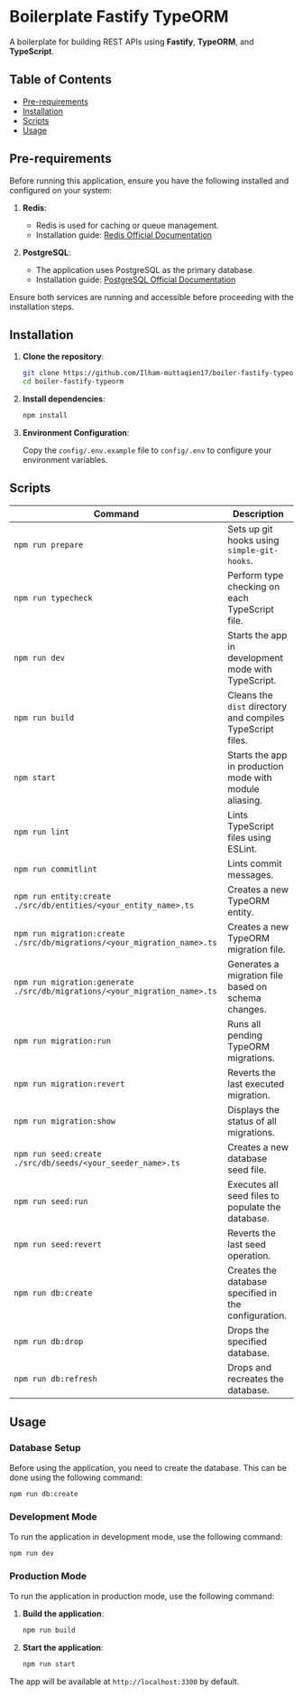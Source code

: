 # Boilerplate Fastify TypeORM

A boilerplate for building REST APIs using **Fastify**, **TypeORM**, and **TypeScript**.

## Table of Contents

- [Pre-requirements](#pre-requirements)
- [Installation](#installation)
- [Scripts](#scripts)
- [Usage](#usage)

## Pre-requirements

Before running this application, ensure you have the following installed and configured on your system:

1. **Redis**: 
   - Redis is used for caching or queue management.
   - Installation guide: [Redis Official Documentation](https://redis.io/docs/getting-started/installation/)

2. **PostgreSQL**:
   - The application uses PostgreSQL as the primary database.
   - Installation guide: [PostgreSQL Official Documentation](https://www.postgresql.org/download/)

Ensure both services are running and accessible before proceeding with the installation steps.

## Installation

1. **Clone the repository**:
   ```bash
   git clone https://github.com/Ilham-muttaqien17/boiler-fastify-typeorm
   cd boiler-fastify-typeorm
   ```
2. **Install dependencies**:
    ```bash
    npm install
    ```
3. **Environment Configuration**:

    Copy the `config/.env.example` file to `config/.env` to configure your environment variables.


## Scripts

| Command                                                                   | Description                                               |
|---------------------------------------------------------------------------|-----------------------------------------------------------|
| `npm run prepare`                                                         | Sets up git hooks using `simple-git-hooks`.               |
| `npm run typecheck`                                                       | Perform type checking on each TypeScript file.           |
| `npm run dev`                                                             | Starts the app in development mode with TypeScript.       |
| `npm run build`                                                           | Cleans the `dist` directory and compiles TypeScript files.|
| `npm start`                                                               | Starts the app in production mode with module aliasing.   |
| `npm run lint`                                                            | Lints TypeScript files using ESLint.                      |
| `npm run commitlint`                                                      | Lints commit messages.                                    |
| `npm run entity:create ./src/db/entities/<your_entity_name>.ts`           | Creates a new TypeORM entity.                             |
| `npm run migration:create ./src/db/migrations/<your_migration_name>.ts`   | Creates a new TypeORM migration file.                     |
| `npm run migration:generate ./src/db/migrations/<your_migration_name>.ts` | Generates a migration file based on schema changes.       |
| `npm run migration:run`                                                   | Runs all pending TypeORM migrations.                      |
| `npm run migration:revert`                                                | Reverts the last executed migration.                      |
| `npm run migration:show`                                                  | Displays the status of all migrations.                    |
| `npm run seed:create ./src/db/seeds/<your_seeder_name>.ts`                | Creates a new database seed file.                         |
| `npm run seed:run`                                                        | Executes all seed files to populate the database.         |
| `npm run seed:revert`                                                     | Reverts the last seed operation.                          |
| `npm run db:create`                                                       | Creates the database specified in the configuration.      |
| `npm run db:drop`                                                         | Drops the specified database.                             |
| `npm run db:refresh`                                                      | Drops and recreates the database.                         |


## Usage

### Database Setup

Before using the application, you need to create the database. This can be done using the following command:

```bash
npm run db:create
```

### Development Mode

To run the application in development mode, use the following command:

```bash
npm run dev
```

### Production Mode

To run the application in production mode, use the following command:
1. **Build the application**:
   ```bash
   npm run build
   ```
2. **Start the application**:
   ```bash
   npm run start
   ```

The app will be available at `http://localhost:3300` by default.